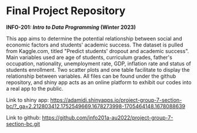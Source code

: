 # Final Project Repository
**INFO-201: _Intro to Data Programming_ (Winter 2023)**

This app aims to determine the potential relationship between social and economic factors and students' academic success.
The dataset is pulled from Kaggle.com, titled "Predict students' dropout and academic success". Main variables used are
age of students, curriculum grades, father's occupation, nationality, unemployment rate, GDP, inflation rate and status of
students enrollment. Two scatter plots and one table facilitate to display the relationship between variables. All files
can be found under the github repository, and shiny app acts as an online platform to exhibit our codes into a real app to
the public.

Link to shiny app: https://adamidi.shinyapps.io/project-group-7-section-bc/?_ga=2.212803412.1752549669.1678273998-1705464148.1678088639

Link to github: https://github.com/info201a-au2022/project-group-7-section-bc.git


